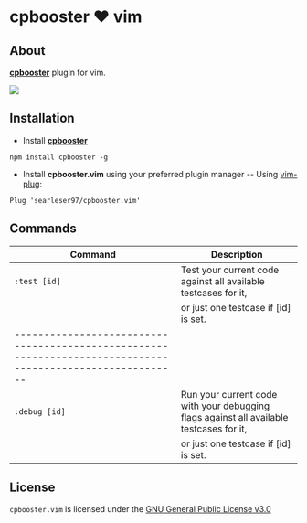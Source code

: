 # cpbooster :heart: vim

## About

[**cpbooster**](https://github.com/searleser97/cpbooster) plugin for vim.

<img src="https://searleser97.gitlab.io/competitive-programming-notes/cpbooster/cpbooster.gif"/>

## Installation

- Install [**cpbooster**](https://github.com/searleser97/cpbooster)

```
npm install cpbooster -g
```

- Install **cpbooster.vim** using your preferred plugin manager
  -- Using [vim-plug](https://github.com/junegunn/vim-plug):

```vim
Plug 'searleser97/cpbooster.vim'
```

## Commands

| Command        | Description                                                                             |
|---             |---                                                                                      |
| `:test [id]`   | Test your current code against all available testcases for it,                          | 
|                | or just one testcase if [id] is set.                                                    |
|----------------------------------------------------------------------------------------------------------|
| `:debug [id]`  | Run your current code with your debugging flags against all available testcases for it, |
|                | or just one testcase if [id] is set.                                                    |


## License

```cpbooster.vim``` is licensed under the [GNU General Public License v3.0](https://github.com/searleser97/cpbooster.vim/blob/master/LICENSE)